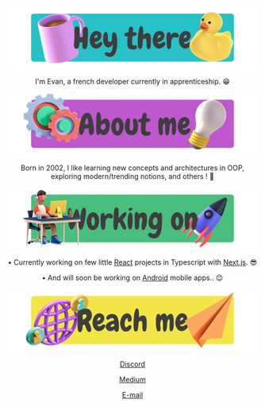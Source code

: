 <div align="center">
  <img src="assets/img/hey_there.png" alt="Hey There Banner" width="600">
  <p>I'm Evan, a french developer currently in apprenticeship. 😁</p> 
</div>

<div align="center">
  <img src="assets/img/about_me.png" alt="About Me Banner" width="600">
  <p>Born in 2002, I like learning new concepts and architectures in OOP, exploring modern/trending notions, and others ! 🤩</p> 
</div>

<div align="center">
  <img src="assets/img/working_on.png" alt="Working on" width="600">
  <div>
    <p>• Currently working on few little <a href="https://react.dev" target="_blank">React</a> projects in Typescript with <a href="https://nextjs.org" target="_blank">Next.js</a>. 😎</p>
    <p>• And will soon be working on <a href="https://developer.android.com" target="_blank">Android</a> mobile apps.. 😉</p>
  </div>
</div>

<div align="center">
  <img src="assets/img/reach_me.png" alt="Reach me" width="600">
  <div>
    <p><a href="https://discord.com/invite/bGJ32uMB">Discord</a></p>
    <p><a href="https://medium.com/@evanguyot.pro">Medium</a></p>
    <p><a href="mailto:evanguyot.pro@gmail.com">E-mail</a></p>
  </div>
</div>
